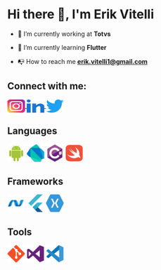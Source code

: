 <h1>Hi there 🤙, I'm Erik Vitelli</h1>

* 🔭 I’m currently working at **Totvs**

* 🌱 I’m currently learning **Flutter**

* 📭 How to reach me **erik.vitelli1@gmail.com**

<h2 align="left">Connect with me:</h2>
<p align="left">
    <a href="https://www.instagram.com/_evitelli/" target="_blank">
        <img align="center" src="https://raw.githubusercontent.com/EVitelli/Evitelli/e815b2a8a94813b938c8cf8a55018b3daa6e847d/icons/instagram-original.svg" alt="erik-vitelli" height="30" width="40"/>
    </a>
    <a href="https://linkedin.com/in/erik-vitelli" target="_blank">
        <img align="center" src="https://raw.githubusercontent.com/EVitelli/Evitelli/6c5a009dd3d4ffa5e65085d8a42287ff3ec743d6/icons/linkedin-original.svg" alt="erik-vitelli" height="30" width="40"/>
    </a>
    <a href="https://twitter.com/erik_vitelli" target="_blank">
        <img align="center" src="https://raw.githubusercontent.com/EVitelli/Evitelli/6c5a009dd3d4ffa5e65085d8a42287ff3ec743d6/icons/twitter-original.svg" alt="erik-vitelli" height="30" width="40"/>
    </a>
</p>

<h2 align="left">Languages</h2>
<p align="left"> 
    <img src="https://raw.githubusercontent.com/EVitelli/Evitelli/6c5a009dd3d4ffa5e65085d8a42287ff3ec743d6/icons/android-original.svg" alt="android" width="40" height="40"/>
    <img src="https://raw.githubusercontent.com/EVitelli/Evitelli/6c5a009dd3d4ffa5e65085d8a42287ff3ec743d6/icons/dart-original.svg" alt="dart" width="40" height="40"/>
    <img src="https://raw.githubusercontent.com/EVitelli/Evitelli/6c5a009dd3d4ffa5e65085d8a42287ff3ec743d6/icons/csharp-original.svg" alt="csharp" width="40" height="40"/> 
    <img src="https://raw.githubusercontent.com/EVitelli/Evitelli/6c5a009dd3d4ffa5e65085d8a42287ff3ec743d6/icons/swift-original.svg" alt="swift" width="40" height="40"/> 
</p>
<h2 align="left">Frameworks</h2>
<p align="left"> 
    <img src="https://raw.githubusercontent.com/EVitelli/Evitelli/6c5a009dd3d4ffa5e65085d8a42287ff3ec743d6/icons/dot-net-original.svg" alt="dotnet" width="40" height="40"/>
    <img src="https://raw.githubusercontent.com/EVitelli/Evitelli/6c5a009dd3d4ffa5e65085d8a42287ff3ec743d6/icons/flutter-original.svg" alt="flutter" width="40" height="40"/>
    <img src="https://raw.githubusercontent.com/EVitelli/Evitelli/6c5a009dd3d4ffa5e65085d8a42287ff3ec743d6/icons/xamarin-original.svg" alt="xamarin" width="40" height="40"/>    
</p>
<h2 align="left">Tools</h2>
<p align="left"> 
    <img src="https://raw.githubusercontent.com/EVitelli/Evitelli/6c5a009dd3d4ffa5e65085d8a42287ff3ec743d6/icons/git-original.svg" alt="git" width="40" height="40"/>
    <img src="https://raw.githubusercontent.com/EVitelli/Evitelli/6c5a009dd3d4ffa5e65085d8a42287ff3ec743d6/icons/visualstudio-plain.svg" alt="vs" width="40" height="40"/>
    <img src="https://raw.githubusercontent.com/EVitelli/Evitelli/bc4571a3e9645d00fa477cef8368ea55c1fb3b60/icons/vscode-original.svg" alt="vsc" width="40" height="40"/>
  </p>
